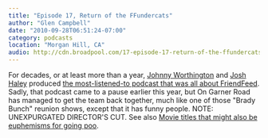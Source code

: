 ```yaml
---
title: "Episode 17, Return of the FFundercats"
author: "Glen Campbell"
date: "2010-09-28T06:51:24-07:00"
category: podcasts
location: "Morgan Hill, CA"
audio: http://cdn.broadpool.com/17-episode-17-return-of-the-ffundercats.mp3
---
```


For decades, or at least more than a year, [Johnny Worthington](http://friendfeed.com/jworthington) and [Josh Haley](http://friendfeed.com/joshhaley) produced [the most-listened-to podcast that was all about FriendFeed](http://www.ffundercats.com/). Sadly, that podcast came to a pause earlier this year, but On Garner Road has managed to get the team back together, much like one of those "Brady Bunch" reunion shows, except that it has funny people. NOTE: UNEXPURGATED DIRECTOR'S CUT. See also [Movie titles that might also be euphemisms for going poo](http://friendfeed.com/glenc/9ebc5052/movie-titles-that-might-also-be-euphemisms-for).


